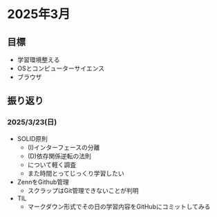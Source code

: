 # 2025年3月
## 目標
- 学習環境整える
- OSとコンピューターサイエンス
- ブラウザ

## 振り返り

### 2025/3/23(日)
- SOLID原則
  - (I)インターフェースの分離
  - (D)依存関係逆転の法則
  - について軽く調査
  - また時間とってじっくり学習したい
- ZennをGithub管理
  - スクラップはGit管理できないことが判明
- TIL
  - マークダウン形式でその日の学習内容をGitHubにコミットしてみる